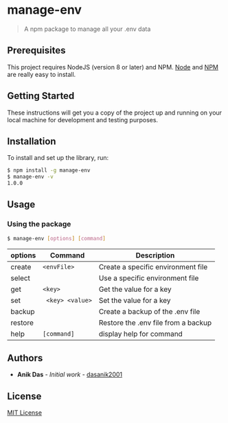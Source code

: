 
# manage-env

> A npm package to manage all your .env data

## Prerequisites

This project requires NodeJS (version 8 or later) and NPM.
[Node](http://nodejs.org/) and [NPM](https://npmjs.org/) are really easy to install.

## Getting Started

These instructions will get you a copy of the project up and running on your local machine for development and testing purposes. 

## Installation

To install and set up the library, run:

```sh
$ npm install -g manage-env
$ manage-env -v
1.0.0
```

## Usage

### Using the package

```sh
$ manage-env [options] [command]
```

| options | Command | Description |
| --- | --- | --- |
| create | `<envFile>` | Create a specific environment file |
| select |  | Use a specific environment file |
| get | `<key>`  | Get the value for a key |
| set |` <key> <value>` | Set the value for a key |
| backup |  | Create a backup of the .env file |
| restore | | Restore the .env file from a backup |
| help | `[command]`| display help for command |

## Authors

* **Anik Das** - *Initial work* - [dasanik2001](https://github.com/dasanik2001)

## License

[MIT License]() 